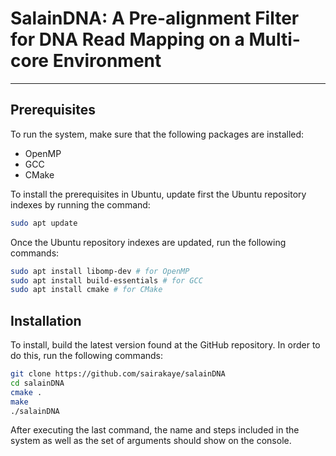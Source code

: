 # SalainDNA: A Pre-alignment Filter for DNA Read Mapping on a Multi-core Environment

-----

## **Prerequisites**

To run the system, make sure that the following packages are installed:

- OpenMP
- GCC
- CMake

To install the prerequisites in Ubuntu, update first the Ubuntu repository indexes by running the command:

```bash
sudo apt update
```

Once the Ubuntu repository indexes are updated, run the following commands:

```bash
sudo apt install libomp-dev # for OpenMP
sudo apt install build-essentials # for GCC
sudo apt install cmake # for CMake
```



## Installation

To install, build the latest version found at the GitHub repository. In order to do this, run the following commands:

```bash
git clone https://github.com/sairakaye/salainDNA
cd salainDNA
cmake .
make
./salainDNA
```

After executing the last command, the name and steps included in the system as well as the set of arguments should show on the console.
